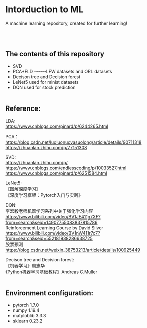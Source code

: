 # Intorduction to ML
A machine learning repository, created for further learning!  

<br/><br/>
## The contents of this repository
* SVD
* PCA+FLD ------LFW datasets and ORL datasets
* Decison tree and Decision forest
* LeNet5 used for minist datasets
* DQN used for stock prediction
<br/><br/>
## Reference:
LDA:  
https://www.cnblogs.com/pinard/p/6244265.html

PCA：  
https://blog.csdn.net/luoluonuoyasuolong/article/details/90711318  
https://zhuanlan.zhihu.com/p/77151308

SVD:  
https://zhuanlan.zhihu.com/p/   
https://www.cnblogs.com/endlesscoding/p/10033527.html    
https://www.cnblogs.com/pinard/p/6251584.html

LeNet5:  
《图解深度学习》  
《深度学习框架：Pytorch入门与实践》

DQN:  
李宏毅老师机器学习系列中关于强化学习内容  
https://www.bilibili.com/video/BV1JE411g7XF?from=search&seid=14907755083837815786  
Reinforcement Learning Course by David Silver  
https://www.bilibili.com/video/BV1nW411r7c7?from=search&seid=552181938286638725  
股票预测  
https://blog.csdn.net/weixin_38753213/article/details/100925449

Decison tree and Decision forest:  
《机器学习》周志华  
《Python机器学习基础教程》Andreas C.Muller
<br/><br/>
## Environment configuration:
* pytorch 1.7.0  
* numpy 1.19.4  
* matploblib 3.3.3  
* sklearn 0.23.2

 
